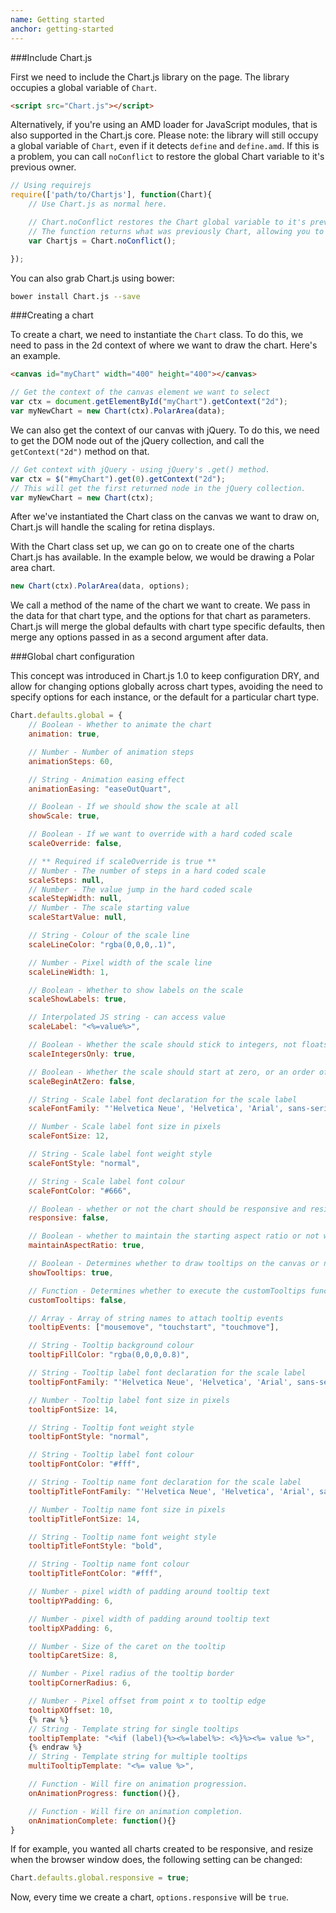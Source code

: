 ```yaml
---
name: Getting started
anchor: getting-started
---
```


###Include Chart.js

First we need to include the Chart.js library on the page. The library occupies a global variable of `Chart`.

```html
<script src="Chart.js"></script>
```

Alternatively, if you're using an AMD loader for JavaScript modules, that is also supported in the Chart.js core. Please note: the library will still occupy a global variable of `Chart`, even if it detects `define` and `define.amd`. If this is a problem, you can call `noConflict` to restore the global Chart variable to it's previous owner.

```javascript
// Using requirejs
require(['path/to/Chartjs'], function(Chart){
	// Use Chart.js as normal here.

	// Chart.noConflict restores the Chart global variable to it's previous owner
	// The function returns what was previously Chart, allowing you to reassign.
	var Chartjs = Chart.noConflict();

});
```

You can also grab Chart.js using bower:

```bash
bower install Chart.js --save
```

###Creating a chart

To create a chart, we need to instantiate the `Chart` class. To do this, we need to pass in the 2d context of where we want to draw the chart. Here's an example.

```html
<canvas id="myChart" width="400" height="400"></canvas>
```

```javascript
// Get the context of the canvas element we want to select
var ctx = document.getElementById("myChart").getContext("2d");
var myNewChart = new Chart(ctx).PolarArea(data);
```

We can also get the context of our canvas with jQuery. To do this, we need to get the DOM node out of the jQuery collection, and call the `getContext("2d")` method on that.

```javascript
// Get context with jQuery - using jQuery's .get() method.
var ctx = $("#myChart").get(0).getContext("2d");
// This will get the first returned node in the jQuery collection.
var myNewChart = new Chart(ctx);
```

After we've instantiated the Chart class on the canvas we want to draw on, Chart.js will handle the scaling for retina displays.

With the Chart class set up, we can go on to create one of the charts Chart.js has available. In the example below, we would be drawing a Polar area chart.

```javascript
new Chart(ctx).PolarArea(data, options);
```

We call a method of the name of the chart we want to create. We pass in the data for that chart type, and the options for that chart as parameters. Chart.js will merge the global defaults with chart type specific defaults, then merge any options passed in as a second argument after data.

###Global chart configuration

This concept was introduced in Chart.js 1.0 to keep configuration DRY, and allow for changing options globally across chart types, avoiding the need to specify options for each instance, or the default for a particular chart type.

```javascript
Chart.defaults.global = {
	// Boolean - Whether to animate the chart
	animation: true,

	// Number - Number of animation steps
	animationSteps: 60,

	// String - Animation easing effect
	animationEasing: "easeOutQuart",

	// Boolean - If we should show the scale at all
	showScale: true,

	// Boolean - If we want to override with a hard coded scale
	scaleOverride: false,

	// ** Required if scaleOverride is true **
	// Number - The number of steps in a hard coded scale
	scaleSteps: null,
	// Number - The value jump in the hard coded scale
	scaleStepWidth: null,
	// Number - The scale starting value
	scaleStartValue: null,

	// String - Colour of the scale line
	scaleLineColor: "rgba(0,0,0,.1)",

	// Number - Pixel width of the scale line
	scaleLineWidth: 1,

	// Boolean - Whether to show labels on the scale
	scaleShowLabels: true,

	// Interpolated JS string - can access value
	scaleLabel: "<%=value%>",

	// Boolean - Whether the scale should stick to integers, not floats even if drawing space is there
	scaleIntegersOnly: true,

	// Boolean - Whether the scale should start at zero, or an order of magnitude down from the lowest value
	scaleBeginAtZero: false,

	// String - Scale label font declaration for the scale label
	scaleFontFamily: "'Helvetica Neue', 'Helvetica', 'Arial', sans-serif",

	// Number - Scale label font size in pixels
	scaleFontSize: 12,

	// String - Scale label font weight style
	scaleFontStyle: "normal",

	// String - Scale label font colour
	scaleFontColor: "#666",

	// Boolean - whether or not the chart should be responsive and resize when the browser does.
	responsive: false,

	// Boolean - whether to maintain the starting aspect ratio or not when responsive, if set to false, will take up entire container
	maintainAspectRatio: true,

	// Boolean - Determines whether to draw tooltips on the canvas or not
	showTooltips: true,

	// Function - Determines whether to execute the customTooltips function instead of drawing the built in tooltips (See [Advanced - External Tooltips](#advanced-usage-custom-tooltips))
	customTooltips: false,

	// Array - Array of string names to attach tooltip events
	tooltipEvents: ["mousemove", "touchstart", "touchmove"],

	// String - Tooltip background colour
	tooltipFillColor: "rgba(0,0,0,0.8)",

	// String - Tooltip label font declaration for the scale label
	tooltipFontFamily: "'Helvetica Neue', 'Helvetica', 'Arial', sans-serif",

	// Number - Tooltip label font size in pixels
	tooltipFontSize: 14,

	// String - Tooltip font weight style
	tooltipFontStyle: "normal",

	// String - Tooltip label font colour
	tooltipFontColor: "#fff",

	// String - Tooltip name font declaration for the scale label
	tooltipTitleFontFamily: "'Helvetica Neue', 'Helvetica', 'Arial', sans-serif",

	// Number - Tooltip name font size in pixels
	tooltipTitleFontSize: 14,

	// String - Tooltip name font weight style
	tooltipTitleFontStyle: "bold",

	// String - Tooltip name font colour
	tooltipTitleFontColor: "#fff",

	// Number - pixel width of padding around tooltip text
	tooltipYPadding: 6,

	// Number - pixel width of padding around tooltip text
	tooltipXPadding: 6,

	// Number - Size of the caret on the tooltip
	tooltipCaretSize: 8,

	// Number - Pixel radius of the tooltip border
	tooltipCornerRadius: 6,

	// Number - Pixel offset from point x to tooltip edge
	tooltipXOffset: 10,
	{% raw %}
	// String - Template string for single tooltips
	tooltipTemplate: "<%if (label){%><%=label%>: <%}%><%= value %>",
	{% endraw %}
	// String - Template string for multiple tooltips
	multiTooltipTemplate: "<%= value %>",

	// Function - Will fire on animation progression.
	onAnimationProgress: function(){},

	// Function - Will fire on animation completion.
	onAnimationComplete: function(){}
}
```

If for example, you wanted all charts created to be responsive, and resize when the browser window does, the following setting can be changed:

```javascript
Chart.defaults.global.responsive = true;
```

Now, every time we create a chart, `options.responsive` will be `true`.

